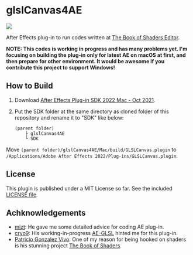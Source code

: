 # glslCanvas4AE

![](./Assets/screenshot.gif)

After Effects plug-in to run codes written at [The Book of Shaders Editor](http://editor.thebookofshaders.com/).

**NOTE: This codes is working in progress and has many problems yet. I'm focusing on building the plug-in only for latest AE on macOS at first, and then prepare for other environment. It would be awesome if you contribute this project to support Windows!**

## How to Build

1. Download [After Effects Plug-in SDK 2022 Mac - Oct 2021](https://adobe.io/after-effects/).

2. Put the SDK folder at the same directory as cloned folder of this repository and rename it to "SDK" like below:
    ```
    (parent folder)
        ├ glslCanvas4AE
        └ SDK
    ```

Move `(parent folder)/glslCanvas4AE/Mac/build/GLSLCanvas.plugin` to `/Applications/Adobe After Effects 2022/Plug-ins/GLSLCanvas.plugin`. 

## License

This plugin is published under a MIT License so far. See the included [LICENSE file](./LICENSE).

## Achknowledgements

 - [mizt](https://github.com/mizt): He gave me some detailed advice for coding AE plug-in.
 - [cryo9](https://github.com/cryo9): His working-in-progress [AE-GLSL](https://github.com/cryo9/AE-GLSL) hinted me for this plug-in.
 - [Patricio Gonzalez Vivo](https://github.com/patriciogonzalezvivo): One of my reason for being hooked on shaders is his stunning project [The Book of Shaders](http://thebookofshaders.com). 

